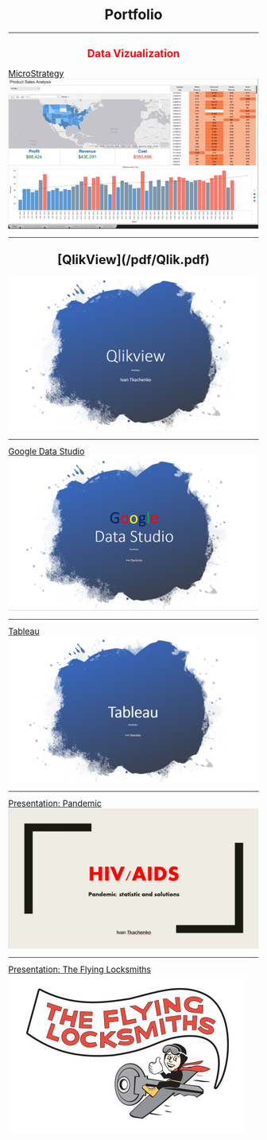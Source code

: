 <h1 style="text-align: center;"><span style="color= blue;"><strong>Portfolio</strong></span></h1>

---
<h2 style="text-align: center;"><span style="color: red;"><strong>Data Vizualization</strong></span></h2>


<span style="font-size:120%">[MicroStrategy](/sample_page)</span>
<img src="images/Micro.PNG"/>

---
<h2 style="text-align: center;"><span style="font-size:120%">[QlikView](/pdf/Qlik.pdf)</span></h2>
<img src="images/Qlik.PNG"/>

---
<span style="font-size:120%">[Google Data Studio](/pdf/Google1.pdf)</span>
<img src="images/Google.PNG"/>

---
<span style="font-size:120%">[Tableau](/pdf/Tableau.pdf)</span>
<img src="images/Tab.PNG"/>

---
<span style="font-size:120%">[Presentation: Pandemic](/pdf/Pan.pdf)</span>
<img src="images/HIV.PNG"/>

---
<span style="font-size:120%">[Presentation: The Flying Locksmiths](/pdf/Lock.pdf)</span>
<img src="images/Lock2.png"/>








